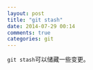 ```yaml
---
layout: post
title: "git stash"
date: 2014-07-29 00:14
comments: true
categories: git
---
```

`git stash`可以储藏一些变更。